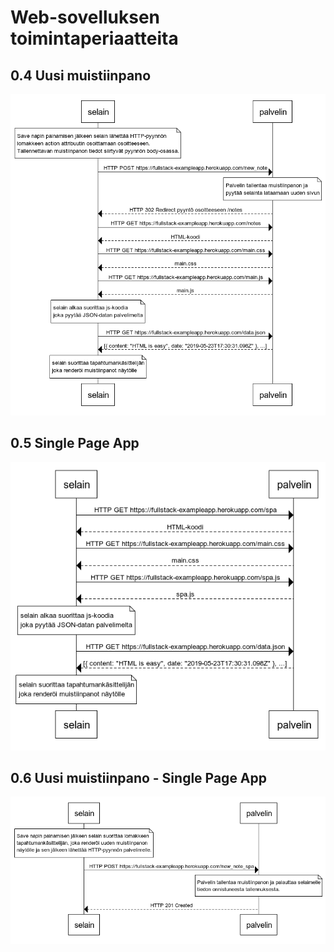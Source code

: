 # Web-sovelluksen toimintaperiaatteita

## 0.4 Uusi muistiinpano

![0.4: uusi muistiinpano](0.4.png)

## 0.5 Single Page App

![0.5 Single Page App](0.5.png)

## 0.6 Uusi muistiinpano - Single Page App

![0.6 Uusi muistiinpano - Single Page App](0.6.png)
